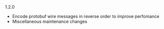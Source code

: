 1.2.0
  - Encode protobuf wire messages in reverse order to improve perfomance
  - Miscellaneous maintenance changes

